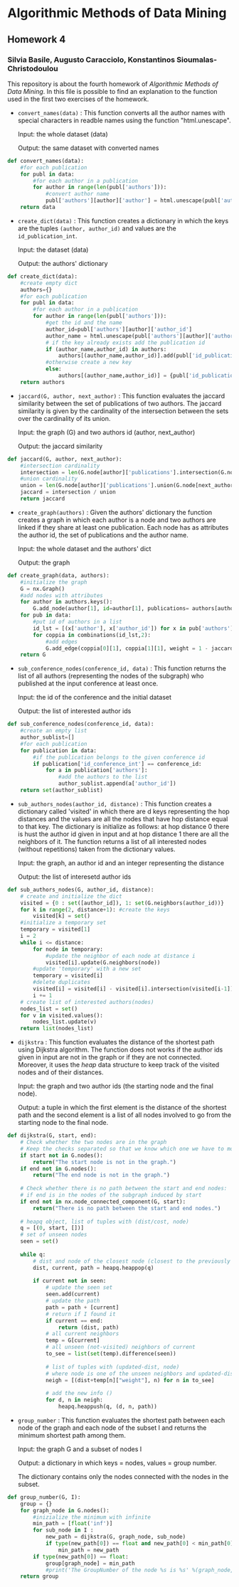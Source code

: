 
# Algorithmic Methods of Data Mining

## Homework 4

### Silvia Basile, Augusto Caracciolo, Konstantinos Sioumalas-Christodoulou

This repository is about the fourth homework of *Algorithmic Methods of Data Mining*. In this file is possible to find an explanation to the function used in the first two exercises of the homework. 

- `convert_names(data)` : This function converts all the author names with special characters in 
    readble names using the function "html.unescape".
    
    Input: the whole dataset (data)
    
    Output: the same dataset with converted names


```python
def convert_names(data):
    #for each publication
    for publ in data:
        #for each author in a publication
        for author in range(len(publ['authors'])):
            #convert author name
            publ['authors'][author]['author'] = html.unescape(publ['authors'][author]['author'])
    return data
```

- `create_dict(data)` : This function creates a dictionary in which the keys are the tuples 
    `(author, author_id)` and values are the `id_publication_int`.
    
    Input: the dataset (data)
    
    Output: the authors' dictionary


```python
def create_dict(data):
    #create empty dict 
    authors={}
    #for each publication
    for publ in data:
        #for each author in a publication
        for author in range(len(publ['authors'])):
            #get the id and the name
            author_id=publ['authors'][author]['author_id']
            author_name = html.unescape(publ['authors'][author]['author'])
            # if the key already exists add the publication id
            if (author_name,author_id) in authors:
                authors[(author_name,author_id)].add(publ['id_publication_int'])    
            #otherwise create a new key
            else:
                authors[(author_name,author_id)] = {publ['id_publication_int']}
    return authors
```

- `jaccard(G, author, next_author)` : This function evaluates the jaccard similarity between 
    the set of publications of two authors. The jaccard similarity is given by the cardinality 
    of the intersection between the sets over the cardinality of its union.
    
    Input: the graph (G) and two authors id (author, next_author)
    
    Output: the jaccard similarity


```python
def jaccard(G, author, next_author):
    #intersection cardinality
    intersection = len(G.node[author]['publications'].intersection(G.node[next_author]['publications']))
    #union cardinality
    union = len(G.node[author]['publications'].union(G.node[next_author]['publications']))
    jaccard = intersection / union
    return jaccard
```

- `create_graph(authors)` : Given the authors' dictionary the function creates a graph in which
    each author is a node and two authors are linked if they share at least one publication.
    Each node has as attributes the author id, the set of publications and the author name.
    
    Input: the whole dataset and the authors' dict
    
    Output: the graph 


```python
def create_graph(data, authors):
    #initialize the graph
    G = nx.Graph()
    #add nodes with attributes
    for author in authors.keys():
        G.add_node(author[1], id=author[1], publications= authors[author], author_name=author[0])
    for pub in data:
        #put id of authors in a list
        id_lst = [(x['author'], x['author_id']) for x in pub['authors']] 
        for coppia in combinations(id_lst,2):
            #add edges
            G.add_edge(coppia[0][1], coppia[1][1], weight = 1 - jaccard(G, coppia[0][1], coppia[1][1]))
    return G
```

- `sub_conference_nodes(conference_id, data)` : This function returns the list of all authors 
    (representing the nodes of the subgraph) who published at the input conference at least once.
    
    Input: the id of the conference and the initial dataset
    
    Output: the list of interested author ids


```python
def sub_conference_nodes(conference_id, data):
    #create an empty list
    author_sublist=[]
    #for each publication
    for publication in data:
        #if the publication belongs to the given conference id
        if publication['id_conference_int'] == conference_id:
            for a in publication['authors']:
                #add the authors to the list
                author_sublist.append(a['author_id'])
    return set(author_sublist)
```

- `sub_authors_nodes(author_id, distance)` : This function creates a dictionary called 'visited' in
    which there are d keys representing the hop distances and the values are all the nodes that have
    hop distance equal to that key. 
    The dictionary is initialize as follows: at hop distance 0 there is hust the author id given in input
    and at hop distance 1 there are all the neighbors of it.
    The function returns a list of all interested nodes (without repetitions) taken from the 
    dictionary values.

    Input: the graph, an author id and an integer representing the distance
    
    Output: the list of interesetd author ids


```python
def sub_authors_nodes(G, author_id, distance):
    # create and initialize the dict
    visited = {0 : set([author_id]), 1: set(G.neighbors(author_id))}
    for k in range(2, distance+1): #create the keys
        visited[k] = set()
    #initialize a temporary set
    temporary = visited[1]
    i = 2
    while i <= distance:
        for node in temporary:
            #update the neighbor of each node at distance i
            visited[i].update(G.neighbors(node))
        #update 'temporary' with a new set
        temporary = visited[i]
        #delete duplicates
        visited[i] = visited[i] - visited[i].intersection(visited[i-1])
        i += 1
    # create list of interested authors(nodes)
    nodes_list = set()
    for v in visited.values():
        nodes_list.update(v)
    return list(nodes_list)
```

- `dijkstra` : This function evaluates the distance of the shortest path using Dijkstra algorithm.
    The function does not works if the author ids given in input are not in the graph or if they are not connected.
    Moreover, it uses the *heap* data structure to keep track of the visited nodes and of their distances.

    Input: the graph and two author ids (the starting node and the final node).
    
    Output: a tuple in which the first element is the distance of the shortest path
    and the second element is a list of all nodes involved to go from the starting node to the final node. 


```python
def dijkstra(G, start, end):
    # Check whether the two nodes are in the graph
    # Keep the checks separated so that we know which one we have to modify
    if start not in G.nodes():
        return("The start node is not in the graph.")
    if end not in G.nodes():
        return("The end node is not in the graph.")
    
    # Check whether there is no path between the start and end nodes:
    # if end is in the nodes of the subgraph induced by start 
    if end not in nx.node_connected_component(G, start):
        return("There is no path between the start and end nodes.")
    
    # heapq object, list of tuples with (dist/cost, node)
    q = [(0, start, [])]
    # set of unseen nodes
    seen = set()
    
    while q:
        # dist and node of the closest node (closest to the previously seen node)
        dist, current, path = heapq.heappop(q)
        
        if current not in seen:
            # update the seen set
            seen.add(current)
            # update the path
            path = path + [current]
            # return if I found it
            if current == end:
                return (dist, path)
            # all current neighbors
            temp = G[current]
            # all unseen (not-visited) neighbors of current
            to_see = list(set(temp).difference(seen))
            
            # list of tuples with (updated-dist, node)
            # where node is one of the unseen neighbors and updated-dist is the distance from start to the node
            neigh = [(dist+temp[n]["weight"], n) for n in to_see]
            
            # add the new info ()
            for d, n in neigh:
                heapq.heappush(q, (d, n, path))
```

- `group_number` : This function evaluates the shortest path between each node of
    the graph and each node of the subset I and returns the minimum shortest path among them.
    
    Input: the graph G and a subset of nodes I
    
    Output: a dictionary in which keys = nodes, values = group number.
    
    The dictionary contains only the nodes connected with the nodes in the subset.


```python
def group_number(G, I):
    group = {}
    for graph_node in G.nodes():
        #inizialize the minimum with infinite
        min_path = [float('inf')]
        for sub_node in I :
            new_path = dijkstra(G, graph_node, sub_node)
            if type(new_path[0]) == float and new_path[0] < min_path[0]:
                min_path = new_path
        if type(new_path[0]) == float:
            group[graph_node] = min_path
            #print('The GroupNumber of the node %s is %s' %(graph_node, min_path))
    return group
```
